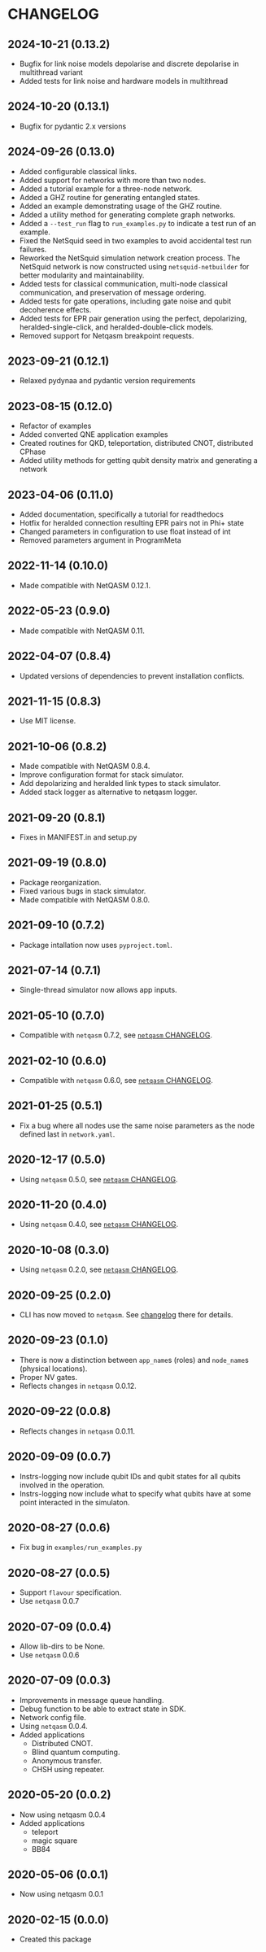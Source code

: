 CHANGELOG
=========

2024-10-21 (0.13.2)
------------------
- Bugfix for link noise models depolarise and discrete depolarise in multithread variant
- Added tests for link noise and hardware models in multithread

2024-10-20 (0.13.1)
------------------
- Bugfix for pydantic 2.x versions

2024-09-26 (0.13.0)
------------------
- Added configurable classical links.
- Added support for networks with more than two nodes.
- Added a tutorial example for a three-node network.
- Added a GHZ routine for generating entangled states.
- Added an example demonstrating usage of the GHZ routine.
- Added a utility method for generating complete graph networks.
- Added a `--test_run` flag to `run_examples.py` to indicate a test run of an example.
- Fixed the NetSquid seed in two examples to avoid accidental test run failures.
- Reworked the NetSquid simulation network creation process. The NetSquid network is now constructed using `netsquid-netbuilder` for better modularity and maintainability.
- Added tests for classical communication, multi-node classical communication, and preservation of message ordering.
- Added tests for gate operations, including gate noise and qubit decoherence effects.
- Added tests for EPR pair generation using the perfect, depolarizing, heralded-single-click, and heralded-double-click models.
- Removed support for Netqasm breakpoint requests.

2023-09-21 (0.12.1)
------------------
- Relaxed pydynaa and pydantic version requirements

2023-08-15 (0.12.0)
------------------
- Refactor of examples
- Added converted QNE application examples
- Created routines for QKD, teleportation, distributed CNOT, distributed CPhase
- Added utility methods for getting qubit density matrix and generating a network

2023-04-06 (0.11.0)
------------------
- Added documentation, specifically a tutorial for readthedocs
- Hotfix for heralded connection resulting EPR pairs not in Phi+ state
- Changed parameters in configuration to use float instead of int
- Removed parameters argument in ProgramMeta

2022-11-14 (0.10.0)
------------------
- Made compatible with NetQASM 0.12.1.

2022-05-23 (0.9.0)
------------------
- Made compatible with NetQASM 0.11.

2022-04-07 (0.8.4)
------------------
- Updated versions of dependencies to prevent installation conflicts.

2021-11-15 (0.8.3)
------------------
- Use MIT license.

2021-10-06 (0.8.2)
------------------
- Made compatible with NetQASM 0.8.4.
- Improve configuration format for stack simulator.
- Add depolarizing and heralded link types to stack simulator.
- Added stack logger as alternative to netqasm logger.

2021-09-20 (0.8.1)
------------------
- Fixes in MANIFEST.in and setup.py

2021-09-19 (0.8.0)
------------------
- Package reorganization.
- Fixed various bugs in stack simulator.
- Made compatible with NetQASM 0.8.0.


2021-09-10 (0.7.2)
------------------
- Package intallation now uses `pyproject.toml`.

2021-07-14 (0.7.1)
------------------
- Single-thread simulator now allows app inputs.

2021-05-10 (0.7.0)
------------------
- Compatible with `netqasm` 0.7.2, see [`netqasm` CHANGELOG](https://github.com/QuTech-Delft/netqasm/blob/develop/CHANGELOG.md).

2021-02-10 (0.6.0)
------------------
- Compatible with `netqasm` 0.6.0, see [`netqasm` CHANGELOG](https://github.com/QuTech-Delft/netqasm/blob/develop/CHANGELOG.md).

2021-01-25 (0.5.1)
------------------
- Fix a bug where all nodes use the same noise parameters as the node defined last in `network.yaml`.

2020-12-17 (0.5.0)
------------------
- Using `netqasm` 0.5.0, see [`netqasm` CHANGELOG](https://github.com/QuTech-Delft/netqasm/blob/develop/CHANGELOG.md).

2020-11-20 (0.4.0)
------------------
- Using `netqasm` 0.4.0, see [`netqasm` CHANGELOG](https://github.com/QuTech-Delft/netqasm/blob/develop/CHANGELOG.md).

2020-10-08 (0.3.0)
------------------
- Using `netqasm` 0.2.0, see [`netqasm` CHANGELOG](https://github.com/QuTech-Delft/netqasm/blob/develop/CHANGELOG.md).

2020-09-25 (0.2.0)
------------------
- CLI has now moved to `netqasm`.
  See [changelog](https://github.com/QuTech-Delft/netqasm/blob/develop/CHANGELOG.md) there for details.

2020-09-23 (0.1.0)
------------------
- There is now a distinction between `app_name`s (roles) and `node_name`s (physical locations).
- Proper NV gates.
- Reflects changes in `netqasm` 0.0.12.

2020-09-22 (0.0.8)
------------------
- Reflects changes in `netqasm` 0.0.11.

2020-09-09 (0.0.7)
------------------
- Instrs-logging now include qubit IDs and qubit states for all qubits involved in the operation.
- Instrs-logging now include what to specify what qubits have at some point interacted in the simulaton.

2020-08-27 (0.0.6)
------------------
- Fix bug in `examples/run_examples.py`

2020-08-27 (0.0.5)
------------------
- Support `flavour` specification.
- Use `netqasm` 0.0.7

2020-07-09 (0.0.4)
------------------
- Allow lib-dirs to be None.
- Use `netqasm` 0.0.6

2020-07-09 (0.0.3)
------------------
- Improvements in message queue handling.
- Debug function to be able to extract state in SDK.
- Network config file.
- Using `netqasm` 0.0.4.
- Added applications
  - Distributed CNOT.
  - Blind quantum computing.
  - Anonymous transfer.
  - CHSH using repeater.

2020-05-20 (0.0.2)
------------------
- Now using netqasm 0.0.4
- Added applications
  - teleport
  - magic square
  - BB84

2020-05-06 (0.0.1)
------------------
- Now using netqasm 0.0.1

2020-02-15 (0.0.0)
------------------
- Created this package
